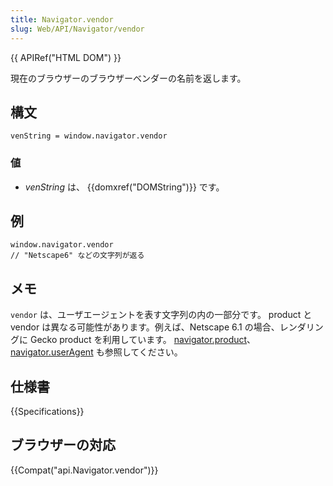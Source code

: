 ```yaml
---
title: Navigator.vendor
slug: Web/API/Navigator/vendor
---
```


{{ APIRef("HTML DOM") }}

現在のブラウザーのブラウザーベンダーの名前を返します。

## 構文

```
venString = window.navigator.vendor
```

### 値

- _venString_ は、 {{domxref("DOMString")}} です。

## 例

```
window.navigator.vendor
// "Netscape6" などの文字列が返る
```

## メモ

`vendor` は、ユーザエージェントを表す文字列の内の一部分です。 product と vendor は異なる可能性があります。例えば、Netscape 6.1 の場合、レンダリングに Gecko product を利用しています。 [navigator.product](/ja/docs/DOM/window.navigator.product)、[navigator.userAgent](/ja/docs/DOM/window.navigator.userAgent) も参照してください。

## 仕様書

{{Specifications}}

## ブラウザーの対応

{{Compat("api.Navigator.vendor")}}

